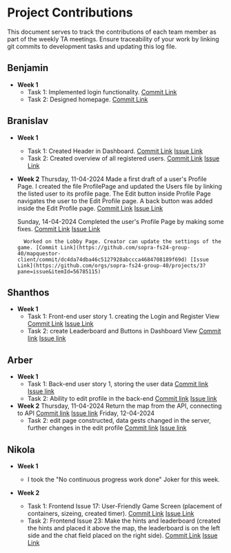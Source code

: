 # Project Contributions

This document serves to track the contributions of each team member as part of the weekly TA meetings. Ensure traceability of your work by linking git commits to development tasks and updating this log file.

## Benjamin

- **Week 1**
    - Task 1: Implemented login functionality. [Commit Link](#)
    - Task 2: Designed homepage. [Commit Link](#)

## Branislav

- **Week 1**
    - Task 1: Created Header in Dashboard. [Commit Link](https://github.com/sopra-fs24-group-40/mapquestor-client/commit/29d232526275e5bcc4d177714ccd9a46a57e0f85) [Issue Link](https://github.com/orgs/sopra-fs24-group-40/projects/3/views/1?pane=issue&itemId=59121340)
    - Task 2: Created overview of all registered users. [Commit Link](https://github.com/sopra-fs24-group-40/mapquestor-client/commit/23586624fc17275ac8ce99bf212010ca3aafcc21) [Issue Link](https://github.com/orgs/sopra-fs24-group-40/projects/3/views/1?pane=issue&itemId=59124176)

- **Week 2**
    Thursday, 11-04-2024
        Made a first draft of a user's Profile Page. I created the file ProfilePage and updated the Users file by linking the listed user to its profile page. The Edit button inside Profile Page navigates the user to the Edit Profile page. A back button was added inside the Edit Profile page. [Commit Link](https://github.com/sopra-fs24-group-40/mapquestor-client/commit/fae7a7081e53f93cef5314bc1de9047dbb353b84) [Issue Link](https://github.com/orgs/sopra-fs24-group-40/projects/3?pane=issue&itemId=56785120)

    Sunday, 14-04-2024
        Completed the user's Profile Page by making some fixes. [Commit Link](https://github.com/sopra-fs24-group-40/mapquestor-client/commit/a17f1fe4aecb6b81d581692cc6b1e1d94d3e9a40) [Issue Link](https://github.com/orgs/sopra-fs24-group-40/projects/3?pane=issue&itemId=56785120)

        Worked on the Lobby Page. Creator can update the settings of the game. [Commit Link](https://github.com/sopra-fs24-group-40/mapquestor-client/commit/dc4da74dba46c5127928abccca4684708189f69d) [Issue Link](https://github.com/orgs/sopra-fs24-group-40/projects/3?pane=issue&itemId=56785115)

## Shanthos

- **Week 1**
    - Task 1: Front-end user story 1. creating the Login and Register View [Commit Link](https://github.com/sopra-fs24-group-40/mapquestor-client/commit/90be600c8b40ad22a79af4c6cff8fa50b1dbedc0) [Issue Link](https://github.com/orgs/sopra-fs24-group-40/projects/3/views/1?pane=issue&itemId=57179279)
    - Task 2: create Leaderboard and Buttons in Dashboard View [Commit link](https://github.com/sopra-fs24-group-40/mapquestor-client/commit/e12537cf4b7775f6a40a0d1668f6d294fde6c456) [Issue link](https://github.com/orgs/sopra-fs24-group-40/projects/3/views/1?pane=issue&itemId=59121339)

## Arber

- **Week 1**
    - Task 1: Back-end user story 1, storing the user data [Commit link](https://github.com/sopra-fs24-group-40/mapquestor-server/commit/f05e66fdd36212bbf7a3d96625bc9874c47859f3) [Issue link](https://github.com/orgs/sopra-fs24-group-40/projects/3/views/1?pane=issue&itemId=57179570)
    - Task 2: Ability to edit profile in the back-end [Commit link](https://github.com/sopra-fs24-group-40/mapquestor-server/commit/f05e66fdd36212bbf7a3d96625bc9874c47859f3) [Issue link](https://github.com/orgs/sopra-fs24-group-40/projects/3/views/1?pane=issue&itemId=56785118)
- **Week 2**
  Thursday, 11-04-2024
      Return the map from the API, connecting to API [Commit link](https://github.com/sopra-fs24-group-40/mapquestor-client/commit/0ec6be1613bee310ac3af9739d0136b379d1287e) [Issue link](https://github.com/orgs/sopra-fs24-group-40/projects/3?pane=issue&itemId=56784172)
  Friday, 12-04-2024
    -  Task 2: edit page constructed, data gests changed in the server, further changes in the edit profile [Commit link](https://github.com/sopra-fs24-group-40/mapquestor-client/commit/65e9ac05818c3fa048b04baf596ca4a139700b80) [Issue link](https://github.com/orgs/sopra-fs24-group-40/projects/3?pane=issue&itemId=56785117)
    
## Nikola

- **Week 1**
    - I took the "No continuous progress work done" Joker for this week.

- **Week 2**
    - Task 1: Frontend Issue 17: User-Friendly Game Screen (placement of containers, sizeing, created timer). [Commit Link](https://github.com/sopra-fs24-group-40/mapquestor-client/commit/8bf9537417ac215056ff2b3f41fb4d483e99593e) [Issue Link](https://github.com/orgs/sopra-fs24-group-40/projects/3/views/1?pane=issue&itemId=56784177)
    - Task 2: Frontend Issue 23: Make the hints and leaderboard (created the hints and placed it above the map, the leaderboard is on the left side and the chat field placed on the right side). [Commit Link](https://github.com/sopra-fs24-group-40/mapquestor-client/commit/8bf9537417ac215056ff2b3f41fb4d483e99593e) [Issue Link](https://github.com/orgs/sopra-fs24-group-40/projects/3/views/1?pane=issue&itemId=56784173)
